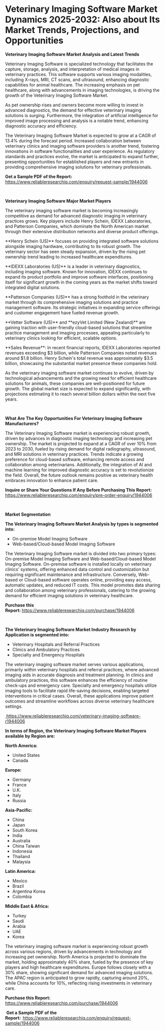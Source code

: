 <p><h1>Veterinary Imaging Software Market Dynamics 2025-2032: Also about Its Market Trends, Projections, and Opportunities</h1></p><p><strong>Veterinary Imaging Software Market Analysis and Latest Trends</strong></p>
<p><p>Veterinary Imaging Software is specialized technology that facilitates the capture, storage, analysis, and interpretation of medical images in veterinary practices. This software supports various imaging modalities, including X-rays, MRI, CT scans, and ultrasound, enhancing diagnostic capabilities for animal healthcare. The increasing emphasis on pet healthcare, along with advancements in imaging technologies, is driving the growth of the Veterinary Imaging Software Market. </p><p>As pet ownership rises and owners become more willing to invest in advanced diagnostics, the demand for effective veterinary imaging solutions is surging. Furthermore, the integration of artificial intelligence for improved image processing and analysis is a notable trend, enhancing diagnostic accuracy and efficiency. </p><p>The Veterinary Imaging Software Market is expected to grow at a CAGR of 13.4% during the forecast period. Increased collaboration between veterinary clinics and imaging software providers is another trend, fostering innovations in software functionalities and user experience. As regulatory standards and practices evolve, the market is anticipated to expand further, presenting opportunities for established players and new entrants in providing comprehensive imaging solutions for veterinary professionals.</p></p>
<p><strong>Get a Sample PDF of the Report:&nbsp;</strong> <a href="https://www.reliableresearchiq.com/enquiry/request-sample/1944006?utm_campaign=2458&utm_medium=2&utm_source=Github&utm_content=ia&utm_term=19042025&utm_id=veterinary-imaging-software">https://www.reliableresearchiq.com/enquiry/request-sample/1944006</a></p>
<p>&nbsp;</p>
<p><strong>Veterinary Imaging Software Major Market Players</strong></p>
<p><p>The veterinary imaging software market is becoming increasingly competitive as demand for advanced diagnostic imaging in veterinary practices grows. Key players include Henry Schein, IDEXX Laboratories, and Patterson Companies, which dominate the North American market through their extensive distribution networks and diverse product offerings.</p><p>**Henry Schein (US)** focuses on providing integrated software solutions alongside imaging hardware, contributing to its robust growth. The veterinary sector has seen steady expansion, driven by the rising pet ownership trend leading to increased healthcare expenditures.</p><p>**IDEXX Laboratories (US)** is a leader in veterinary diagnostics, including imaging software. Known for innovation, IDEXX continues to expand its product portfolio and improve software interfaces, positioning itself for significant growth in the coming years as the market shifts toward integrated digital solutions.</p><p>**Patterson Companies (US)** has a strong foothold in the veterinary market through its comprehensive imaging solutions and practice management software. Its strategic initiatives in expanding service offerings and customer engagement have fueled revenue growth.</p><p>**Vetter Software (US)** and **ezyVet Limited (New Zealand)** are gaining traction with user-friendly cloud-based solutions that streamline practice management and imaging processes, appealing particularly to veterinary clinics looking for efficient, scalable options.</p><p>**Sales Revenue**: In recent financial reports, IDEXX Laboratories reported revenues exceeding $3 billion, while Patterson Companies noted revenues around $1.8 billion. Henry Schein's total revenue was approximately $3.5 billion, showcasing the substantial market presence these companies hold.</p><p>As the veterinary imaging software market continues to evolve, driven by technological advancements and the growing need for efficient healthcare solutions for animals, these companies are well-positioned for future growth. The global market size is expected to expand significantly, with projections estimating it to reach several billion dollars within the next five years.</p></p>
<p>&nbsp;</p>
<p><strong>What Are The Key Opportunities For Veterinary Imaging Software Manufacturers?</strong></p>
<p><p>The Veterinary Imaging Software market is experiencing robust growth, driven by advances in diagnostic imaging technology and increasing pet ownership. The market is projected to expand at a CAGR of over 10% from 2023 to 2030, fueled by rising demand for digital radiography, ultrasound, and MRI solutions in veterinary practices. Trends indicate a growing preference for cloud-based software, enhancing remote access and collaboration among veterinarians. Additionally, the integration of AI and machine learning for improved diagnostic accuracy is set to revolutionize the field. Overall, the future outlook remains positive as veterinary health embraces innovation to enhance patient care.</p></p>
<p><strong>Inquire or Share Your Questions If Any Before Purchasing This Report:</strong> <a href="https://www.reliableresearchiq.com/enquiry/pre-order-enquiry/1944006?utm_campaign=2458&utm_medium=2&utm_source=Github&utm_content=ia&utm_term=19042025&utm_id=veterinary-imaging-software">https://www.reliableresearchiq.com/enquiry/pre-order-enquiry/1944006</a></p>
<p>&nbsp;</p>
<p><strong>Market Segmentation</strong></p>
<p><strong>The Veterinary Imaging Software Market Analysis by types is segmented into:</strong></p>
<p><ul><li>On-premise Model Imaging Software</li><li>Web-based/Cloud-based Model Imaging Software</li></ul></p>
<p><p>The Veterinary Imaging Software market is divided into two primary types: On-premise Model Imaging Software and Web-based/Cloud-based Model Imaging Software. On-premise software is installed locally on veterinary clinics' systems, offering enhanced data control and customization but requiring significant maintenance and infrastructure. Conversely, Web-based or Cloud-based software operates online, providing easy access, automatic updates, and reduced IT costs. This model promotes data sharing and collaboration among veterinary professionals, catering to the growing demand for efficient imaging solutions in veterinary healthcare.</p></p>
<p><strong>Purchase this Report:&nbsp;</strong><a href="https://www.reliableresearchiq.com/purchase/1944006?utm_campaign=2458&utm_medium=2&utm_source=Github&utm_content=ia&utm_term=19042025&utm_id=veterinary-imaging-software">https://www.reliableresearchiq.com/purchase/1944006</a></p>
<p>&nbsp;</p>
<p><strong>The Veterinary Imaging Software Market Industry Research by Application is segmented into:</strong></p>
<p><ul><li>Veterinary Hospitals and Referral Practices</li><li>Clinics and Ambulatory Practices</li><li>Specialty and Emergency Hospitals</li></ul></p>
<p><p>The veterinary imaging software market serves various applications, primarily within veterinary hospitals and referral practices, where advanced imaging aids in accurate diagnosis and treatment planning. In clinics and ambulatory practices, this software enhances the efficiency of routine check-ups and emergency care. Specialty and emergency hospitals utilize imaging tools to facilitate rapid life-saving decisions, enabling targeted interventions in critical cases. Overall, these applications improve patient outcomes and streamline workflows across diverse veterinary healthcare settings.</p></p>
<p><a href="https://www.reliableresearchiq.com/veterinary-imaging-software-r1944006?utm_campaign=2458&utm_medium=2&utm_source=Github&utm_content=ia&utm_term=19042025&utm_id=veterinary-imaging-software">&nbsp;https://www.reliableresearchiq.com/veterinary-imaging-software-r1944006</a></p>
<p><strong>In terms of Region, the Veterinary Imaging Software Market Players available by Region are:</strong></p>
<p>
    <p> <strong> North America: </strong>
        <ul>
            <li>United States</li>
            <li>Canada</li>
        </ul>
        </p> 
    <p> <strong> Europe: </strong>
        <ul>
            <li>Germany</li>
            <li>France</li>
            <li>U.K.</li>
            <li>Italy</li>
            <li>Russia</li>
        </ul>
        </p> 
    <p> <strong> Asia-Pacific: </strong>
        <ul>
            <li>China</li>
            <li>Japan</li>
            <li>South Korea</li>
            <li>India</li>
            <li>Australia</li>
            <li>China Taiwan</li>
            <li>Indonesia</li>
            <li>Thailand</li>
            <li>Malaysia</li>
        </ul>
        </p> 
    <p> <strong> Latin America: </strong>
        <ul>
            <li>Mexico</li>
            <li>Brazil</li>
            <li>Argentina Korea</li>
            <li>Colombia</li>
        </ul>
        </p> 
    <p> <strong> Middle East & Africa: </strong>
        <ul>
            <li>Turkey</li>
            <li>Saudi</li>
            <li>Arabia</li>
            <li>UAE</li>
            <li>Korea</li>
        </ul>
    </p>
    </p>
<p><p>The veterinary imaging software market is experiencing robust growth across various regions, driven by advancements in technology and increasing pet ownership. North America is projected to dominate the market, holding approximately 40% share, fueled by the presence of key players and high healthcare expenditures. Europe follows closely with a 30% share, showing significant demand for advanced imaging solutions. The APAC region is anticipated to grow rapidly, capturing around 20%, while China accounts for 10%, reflecting rising investments in veterinary care.</p></p>
<p><strong>Purchase this Report: </strong><a href="https://www.reliableresearchiq.com/purchase/1944006?utm_campaign=2458&utm_medium=2&utm_source=Github&utm_content=ia&utm_term=19042025&utm_id=veterinary-imaging-software">https://www.reliableresearchiq.com/purchase/1944006</a></p>
<p>&nbsp;<strong>Get a Sample PDF of the Report:&nbsp;&nbsp;</strong><a href="https://www.reliableresearchiq.com/enquiry/request-sample/1944006?utm_campaign=2458&utm_medium=2&utm_source=Github&utm_content=ia&utm_term=19042025&utm_id=veterinary-imaging-software">https://www.reliableresearchiq.com/enquiry/request-sample/1944006</a></p>
<p><strong></strong></p>
<p><p></p><p></p><p></p></p>